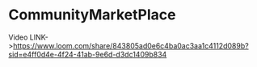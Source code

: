 # CommunityMarketPlace

Video LINK->https://www.loom.com/share/843805ad0e6c4ba0ac3aa1c4112d089b?sid=e4ff0d4e-4f24-41ab-9e6d-d3dc1409b834
